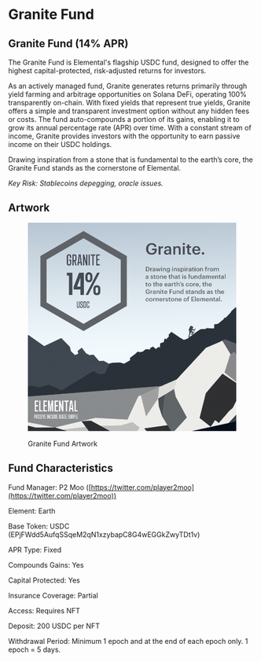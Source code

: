 # Granite Fund

## Granite Fund (14% APR)

The Granite Fund is Elemental's flagship USDC fund, designed to offer the highest capital-protected, risk-adjusted returns for investors.

As an actively managed fund, Granite generates returns primarily through yield farming and arbitrage opportunities on Solana DeFi, operating 100% transparently on-chain. With fixed yields that represent true yields, Granite offers a simple and transparent investment option without any hidden fees or costs. The fund auto-compounds a portion of its gains, enabling it to grow its annual percentage rate (APR) over time. With a constant stream of income, Granite provides investors with the opportunity to earn passive income on their USDC holdings.

Drawing inspiration from a stone that is fundamental to the earth’s core, the Granite Fund stands as the cornerstone of Elemental.

_Key Risk: Stablecoins depegging, oracle issues._

## Artwork

<figure><img src="../../.gitbook/assets/fund_artwork_granite.png" alt=""><figcaption><p>Granite Fund Artwork</p></figcaption></figure>

## Fund Characteristics

Fund Manager: P2 Moo ([https://twitter.com/player2moo](https://twitter.com/player2moo))

Element: Earth

Base Token: USDC (EPjFWdd5AufqSSqeM2qN1xzybapC8G4wEGGkZwyTDt1v)

APR Type: Fixed

Compounds Gains: Yes

Capital Protected: Yes

Insurance Coverage: Partial

Access: Requires NFT

Deposit: 200 USDC per NFT

Withdrawal Period: Minimum 1 epoch and at the end of each epoch only. 1 epoch = 5 days.
